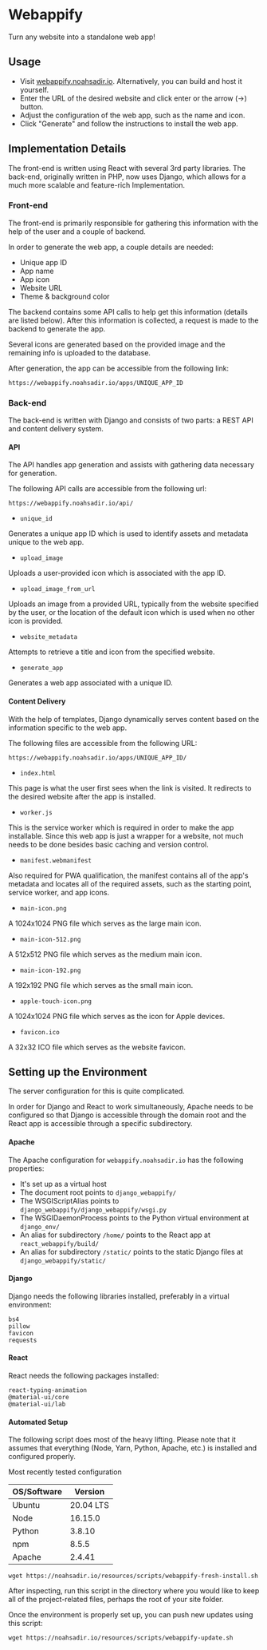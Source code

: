 # Webappify

Turn any website into a standalone web app!

## Usage

- Visit [webappify.noahsadir.io](https://webappify.noahsadir.io). Alternatively, you can build and host it yourself.
- Enter the URL of the desired website and click enter or the arrow (->) button.
- Adjust the configuration of the web app, such as the name and icon.
- Click "Generate" and follow the instructions to install the web app.

## Implementation Details

The front-end is written using React with several 3rd party libraries. The back-end, originally written in PHP, now uses Django, which allows for a much more scalable and feature-rich Implementation.

### Front-end

The front-end is primarily responsible for gathering this information with the help of the user and a couple of backend.

In order to generate the web app, a couple details are needed:
- Unique app ID
- App name
- App icon
- Website URL
- Theme & background color

The backend contains some API calls to help get this information (details are listed below). After this information is collected, a request is made to the backend to generate the app.

Several icons are generated based on the provided image and the remaining info is uploaded to the database.

After generation, the app can be accessible from the following link:
```
https://webappify.noahsadir.io/apps/UNIQUE_APP_ID
```

### Back-end

The back-end is written with Django and consists of two parts: a REST API and content delivery system.

#### API

The API handles app generation and assists with gathering data necessary for generation.

The following API calls are accessible from the following url:
```
https://webappify.noahsadir.io/api/
```

- ```unique_id```

Generates a unique app ID which is used to identify assets and metadata unique to the web app.

- ```upload_image```

Uploads a user-provided icon which is associated with the app ID.

- ```upload_image_from_url```

Uploads an image from a provided URL, typically from the website specified by the user, or the location of the default icon which is used when no other icon is provided.

- ```website_metadata```

Attempts to retrieve a title and icon from the specified website.

- ```generate_app```

Generates a web app associated with a unique ID.

#### Content Delivery

With the help of templates, Django dynamically serves content based on the information specific to the web app.

The following files are accessible from the following URL:
```
https://webappify.noahsadir.io/apps/UNIQUE_APP_ID/
```

- ```index.html```

This page is what the user first sees when the link is visited. It redirects to the desired website after the app is installed.

- ```worker.js```

This is the service worker which is required in order to make the app installable. Since this web app is just a wrapper for a website, not much needs to be done besides basic caching and version control.

- ```manifest.webmanifest```

Also required for PWA qualification, the manifest contains all of the app's metadata and locates all of the required assets, such as the starting point, service worker, and app icons.

- ```main-icon.png```

A 1024x1024 PNG file which serves as the large main icon.

- ```main-icon-512.png```

A 512x512 PNG file which serves as the medium main icon.

- ```main-icon-192.png```

A 192x192 PNG file which serves as the small main icon.

- ```apple-touch-icon.png```

A 1024x1024 PNG file which serves as the icon for Apple devices.

- ```favicon.ico```

A 32x32 ICO file which serves as the website favicon.

## Setting up the Environment

The server configuration for this is quite complicated.

In order for Django and React to work simultaneously, Apache needs to be configured so that Django is accessible through the domain root and the React app is accessible through a specific subdirectory.

#### Apache

The Apache configuration for ```webappify.noahsadir.io``` has the following properties:
- It's set up as a virtual host
- The document root points to ```django_webappify/```
- The WSGIScriptAlias points to ```django_webappify/django_webappify/wsgi.py```
- The WSGIDaemonProcess points to the Python virtual environment at ```django_env/```
- An alias for subdirectory ```/home/``` points to the React app at ```react_webappify/build/```
- An alias for subdirectory ```/static/``` points to the static Django files at ```django_webappify/static/```

#### Django

Django needs the following libraries installed, preferably in a virtual environment:
```
bs4
pillow
favicon
requests
```

#### React

React needs the following packages installed:
```
react-typing-animation
@material-ui/core
@material-ui/lab
```

#### Automated Setup

The following script does most of the heavy lifting. Please note that it assumes that everything (Node, Yarn, Python, Apache, etc.) is installed and configured properly.

Most recently tested configuration

OS/Software | Version
----------- | ---------
Ubuntu      | 20.04 LTS
Node        | 16.15.0
Python      | 3.8.10
npm         | 8.5.5
Apache      | 2.4.41

```
wget https://noahsadir.io/resources/scripts/webappify-fresh-install.sh
```
After inspecting, run this script in the directory where you would like to keep all of the project-related files, perhaps the root of your site folder.

Once the environment is properly set up, you can push new updates using this script:
```
wget https://noahsadir.io/resources/scripts/webappify-update.sh
```
